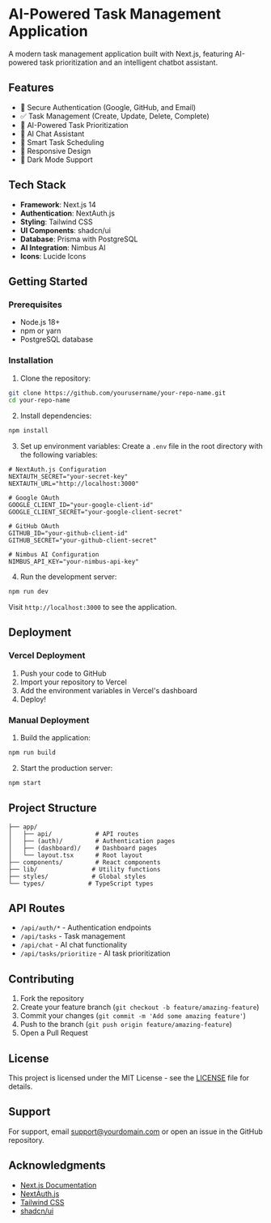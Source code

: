 # AI-Powered Task Management Application

A modern task management application built with Next.js, featuring AI-powered task prioritization and an intelligent chatbot assistant.

## Features

- 🔐 Secure Authentication (Google, GitHub, and Email)
- ✅ Task Management (Create, Update, Delete, Complete)
- 🤖 AI-Powered Task Prioritization
- 💬 AI Chat Assistant
- 🎯 Smart Task Scheduling
- 📱 Responsive Design
- 🌙 Dark Mode Support

## Tech Stack

- **Framework**: Next.js 14
- **Authentication**: NextAuth.js
- **Styling**: Tailwind CSS
- **UI Components**: shadcn/ui
- **Database**: Prisma with PostgreSQL
- **AI Integration**: Nimbus AI
- **Icons**: Lucide Icons

## Getting Started

### Prerequisites

- Node.js 18+ 
- npm or yarn
- PostgreSQL database

### Installation

1. Clone the repository:
```bash
git clone https://github.com/yourusername/your-repo-name.git
cd your-repo-name
```

2. Install dependencies:
```bash
npm install
```

3. Set up environment variables:
Create a `.env` file in the root directory with the following variables:
```env
# NextAuth.js Configuration
NEXTAUTH_SECRET="your-secret-key"
NEXTAUTH_URL="http://localhost:3000"

# Google OAuth
GOOGLE_CLIENT_ID="your-google-client-id"
GOOGLE_CLIENT_SECRET="your-google-client-secret"

# GitHub OAuth
GITHUB_ID="your-github-client-id"
GITHUB_SECRET="your-github-client-secret"

# Nimbus AI Configuration
NIMBUS_API_KEY="your-nimbus-api-key"
```

4. Run the development server:
```bash
npm run dev
```

Visit `http://localhost:3000` to see the application.

## Deployment

### Vercel Deployment

1. Push your code to GitHub
2. Import your repository to Vercel
3. Add the environment variables in Vercel's dashboard
4. Deploy!

### Manual Deployment

1. Build the application:
```bash
npm run build
```

2. Start the production server:
```bash
npm start
```

## Project Structure

```
├── app/
│   ├── api/            # API routes
│   ├── (auth)/         # Authentication pages
│   ├── (dashboard)/    # Dashboard pages
│   └── layout.tsx      # Root layout
├── components/         # React components
├── lib/               # Utility functions
├── styles/            # Global styles
└── types/            # TypeScript types
```

## API Routes

- `/api/auth/*` - Authentication endpoints
- `/api/tasks` - Task management
- `/api/chat` - AI chat functionality
- `/api/tasks/prioritize` - AI task prioritization

## Contributing

1. Fork the repository
2. Create your feature branch (`git checkout -b feature/amazing-feature`)
3. Commit your changes (`git commit -m 'Add some amazing feature'`)
4. Push to the branch (`git push origin feature/amazing-feature`)
5. Open a Pull Request

## License

This project is licensed under the MIT License - see the [LICENSE](LICENSE) file for details.

## Support

For support, email support@yourdomain.com or open an issue in the GitHub repository.

## Acknowledgments

- [Next.js Documentation](https://nextjs.org/docs)
- [NextAuth.js](https://next-auth.js.org)
- [Tailwind CSS](https://tailwindcss.com)
- [shadcn/ui](https://ui.shadcn.com) 